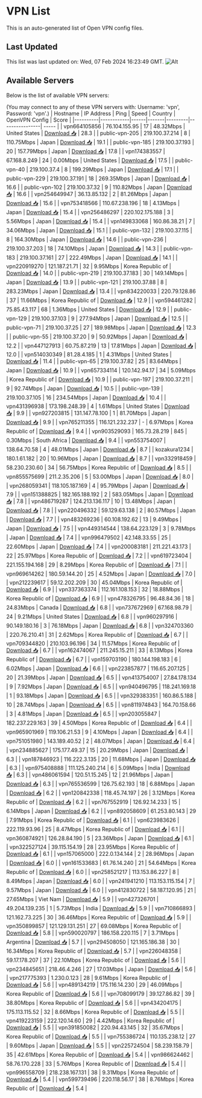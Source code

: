 # VPN List

This is an auto-generated list of Open VPN config files.

## Last Updated

This list was last updated on: Wed, 07 Feb 2024 16:23:49 GMT.
![Alt](https://repobeats.axiom.co/api/embed/186b98318ef1479477931607c1ad7d823f12451f.svg "Repobeats analytics image")

## Available Servers

Below is the list of available VPN servers:

(You may connect to any of these VPN servers with: Username: 'vpn', Password: 'vpn'.)
| Hostname | IP Address | Ping | Speed | Country | OpenVPN Config | Score |
|----------|------------|------|-------|---------|----------------| ----- |
| vpn664105856 | 76.104.155.95 | 17 | 48.32Mbps | United States | [Download 📥](./configs/server_0_US.ovpn) | 28.3 |
| public-vpn-205 | 219.100.37.214 | 8 | 110.75Mbps | Japan | [Download 📥](./configs/server_1_JP.ovpn) | 19.1 |
| public-vpn-185 | 219.100.37.193 | 20 | 157.79Mbps | Japan | [Download 📥](./configs/server_2_JP.ovpn) | 17.8 |
| vpn174383557 | 67.168.8.249 | 24 | 0.00Mbps | United States | [Download 📥](./configs/server_3_US.ovpn) | 17.5 |
| public-vpn-40 | 219.100.37.4 | 8 | 199.29Mbps | Japan | [Download 📥](./configs/server_4_JP.ovpn) | 17.1 |
| public-vpn-229 | 219.100.37.191 | 18 | 269.35Mbps | Japan | [Download 📥](./configs/server_5_JP.ovpn) | 16.6 |
| public-vpn-102 | 219.100.37.32 | 9 | 110.82Mbps | Japan | [Download 📥](./configs/server_6_JP.ovpn) | 16.6 |
| vpn254649947 | 36.13.85.132 | 2 | 81.26Mbps | Japan | [Download 📥](./configs/server_7_JP.ovpn) | 15.6 |
| vpn753418566 | 110.67.238.196 | 18 | 4.13Mbps | Japan | [Download 📥](./configs/server_8_JP.ovpn) | 15.4 |
| vpn256486297 | 220.102.175.188 | 3 | 5.56Mbps | Japan | [Download 📥](./configs/server_9_JP.ovpn) | 15.4 |
| vpn149833068 | 160.86.38.21 | 7 | 34.06Mbps | Japan | [Download 📥](./configs/server_10_JP.ovpn) | 15.1 |
| public-vpn-132 | 219.100.37.115 | 8 | 164.30Mbps | Japan | [Download 📥](./configs/server_11_JP.ovpn) | 14.6 |
| public-vpn-236 | 219.100.37.203 | 18 | 74.10Mbps | Japan | [Download 📥](./configs/server_12_JP.ovpn) | 14.3 |
| public-vpn-183 | 219.100.37.161 | 27 | 222.49Mbps | Japan | [Download 📥](./configs/server_13_JP.ovpn) | 14.1 |
| vpn220919270 | 121.187.21.71 | 32 | 9.95Mbps | Korea Republic of | [Download 📥](./configs/server_14_KR.ovpn) | 14.0 |
| public-vpn-219 | 219.100.37.183 | 30 | 149.14Mbps | Japan | [Download 📥](./configs/server_15_JP.ovpn) | 13.9 |
| public-vpn-121 | 219.100.37.88 | 8 | 283.23Mbps | Japan | [Download 📥](./configs/server_16_JP.ovpn) | 13.4 |
| vpn834220033 | 220.79.128.86 | 37 | 11.66Mbps | Korea Republic of | [Download 📥](./configs/server_17_KR.ovpn) | 12.9 |
| vpn594461282 | 75.85.43.117 | 68 | 1.36Mbps | United States | [Download 📥](./configs/server_18_US.ovpn) | 12.9 |
| public-vpn-129 | 219.100.37.103 | 9 | 277.94Mbps | Japan | [Download 📥](./configs/server_19_JP.ovpn) | 12.5 |
| public-vpn-71 | 219.100.37.25 | 27 | 189.98Mbps | Japan | [Download 📥](./configs/server_20_JP.ovpn) | 12.3 |
| public-vpn-55 | 219.100.37.20 | 9 | 50.92Mbps | Japan | [Download 📥](./configs/server_21_JP.ovpn) | 12.2 |
| vpn447127913 | 60.75.87.219 | 13 | 17.81Mbps | Japan | [Download 📥](./configs/server_22_JP.ovpn) | 12.0 |
| vpn514030349 | 81.28.4.185 | 1 | 4.31Mbps | United States | [Download 📥](./configs/server_23_US.ovpn) | 11.4 |
| public-vpn-65 | 219.100.37.82 | 25 | 83.64Mbps | Japan | [Download 📥](./configs/server_24_JP.ovpn) | 10.9 |
| vpn657334114 | 120.142.94.17 | 34 | 5.09Mbps | Korea Republic of | [Download 📥](./configs/server_25_KR.ovpn) | 10.9 |
| public-vpn-197 | 219.100.37.211 | 9 | 92.74Mbps | Japan | [Download 📥](./configs/server_26_JP.ovpn) | 10.5 |
| public-vpn-139 | 219.100.37.105 | 16 | 234.54Mbps | Japan | [Download 📥](./configs/server_27_JP.ovpn) | 10.4 |
| vpn431396938 | 173.198.248.39 | 4 | 1.61Mbps | United States | [Download 📥](./configs/server_28_US.ovpn) | 9.9 |
| vpn927203815 | 131.147.78.100 | 1 | 81.70Mbps | Japan | [Download 📥](./configs/server_29_JP.ovpn) | 9.9 |
| vpn765211355 | 116.121.232.237 | - | 6.97Mbps | Korea Republic of | [Download 📥](./configs/server_30_KR.ovpn) | 9.4 |
| vpn903529093 | 165.73.28.219 | 845 | 0.30Mbps | South Africa | [Download 📥](./configs/server_31_ZA.ovpn) | 9.4 |
| vpn553754007 | 138.64.70.58 | 4 | 48.01Mbps | Japan | [Download 📥](./configs/server_32_JP.ovpn) | 8.7 |
| kozakura1234 | 180.1.61.182 | 20 | 10.96Mbps | Japan | [Download 📥](./configs/server_33_JP.ovpn) | 8.7 |
| vpn332918459 | 58.230.230.60 | 34 | 56.75Mbps | Korea Republic of | [Download 📥](./configs/server_34_KR.ovpn) | 8.5 |
| vpn855575699 | 211.2.35.206 | 5 | 53.00Mbps | Japan | [Download 📥](./configs/server_35_JP.ovpn) | 8.0 |
| vpn268059341 | 118.105.187.169 | 4 | 95.79Mbps | Japan | [Download 📥](./configs/server_36_JP.ovpn) | 7.9 |
| vpn151388825 | 182.165.188.192 | 2 | 583.05Mbps | Japan | [Download 📥](./configs/server_37_JP.ovpn) | 7.8 |
| vpn486719287 | 124.213.136.117 | 10 | 13.48Mbps | Japan | [Download 📥](./configs/server_38_JP.ovpn) | 7.8 |
| vpn220496332 | 59.129.63.138 | 2 | 80.57Mbps | Japan | [Download 📥](./configs/server_39_JP.ovpn) | 7.7 |
| vpn483269236 | 60.108.192.62 | 13 | 9.49Mbps | Japan | [Download 📥](./configs/server_40_JP.ovpn) | 7.5 |
| vpn449314544 | 138.64.223.129 | 3 | 9.78Mbps | Japan | [Download 📥](./configs/server_41_JP.ovpn) | 7.4 |
| vpn996479502 | 42.148.33.55 | 25 | 22.60Mbps | Japan | [Download 📥](./configs/server_42_JP.ovpn) | 7.4 |
| vpn200083181 | 211.221.43.173 | 22 | 25.97Mbps | Korea Republic of | [Download 📥](./configs/server_43_KR.ovpn) | 7.2 |
| vpn619723404 | 221.155.194.168 | 29 | 8.29Mbps | Korea Republic of | [Download 📥](./configs/server_44_KR.ovpn) | 7.1 |
| vpn969614262 | 180.59.144.20 | 25 | 4.52Mbps | Japan | [Download 📥](./configs/server_45_JP.ovpn) | 7.0 |
| vpn212239617 | 59.12.202.209 | 30 | 45.04Mbps | Korea Republic of | [Download 📥](./configs/server_46_KR.ovpn) | 6.9 |
| vpn337363374 | 112.161.108.153 | 32 | 18.88Mbps | Korea Republic of | [Download 📥](./configs/server_47_KR.ovpn) | 6.9 |
| vpn478326795 | 96.48.84.36 | 18 | 24.83Mbps | Canada | [Download 📥](./configs/server_48_CA.ovpn) | 6.8 |
| vpn737672969 | 67.168.98.79 | 24 | 9.21Mbps | United States | [Download 📥](./configs/server_49_US.ovpn) | 6.8 |
| vpn960297916 | 90.149.180.16 | 3 | 76.18Mbps | Japan | [Download 📥](./configs/server_50_JP.ovpn) | 6.8 |
| vpn324703360 | 220.76.210.41 | 31 | 2.62Mbps | Korea Republic of | [Download 📥](./configs/server_51_KR.ovpn) | 6.7 |
| vpn709344820 | 210.103.96.196 | 34 | 11.57Mbps | Korea Republic of | [Download 📥](./configs/server_52_KR.ovpn) | 6.7 |
| vpn162474067 | 211.245.15.211 | 33 | 8.13Mbps | Korea Republic of | [Download 📥](./configs/server_53_KR.ovpn) | 6.7 |
| vpn159703190 | 180.144.198.183 | 6 | 6.02Mbps | Japan | [Download 📥](./configs/server_54_JP.ovpn) | 6.6 |
| vpn223857877 | 116.65.207.125 | 20 | 21.39Mbps | Japan | [Download 📥](./configs/server_55_JP.ovpn) | 6.5 |
| vpn413754007 | 27.84.178.134 | 9 | 7.92Mbps | Japan | [Download 📥](./configs/server_56_JP.ovpn) | 6.5 |
| vpn940496795 | 118.241.169.18 | 1 | 93.18Mbps | Japan | [Download 📥](./configs/server_57_JP.ovpn) | 6.5 |
| vpn329383351 | 160.86.5.188 | 10 | 28.74Mbps | Japan | [Download 📥](./configs/server_58_JP.ovpn) | 6.5 |
| vpn811974843 | 164.70.158.66 | 3 | 4.81Mbps | Japan | [Download 📥](./configs/server_59_JP.ovpn) | 6.5 |
| vpn203055847 | 182.237.229.163 | 39 | 4.50Mbps | Korea Republic of | [Download 📥](./configs/server_60_KR.ovpn) | 6.4 |
| vpn965901969 | 119.106.21.53 | 9 | 4.10Mbps | Japan | [Download 📥](./configs/server_61_JP.ovpn) | 6.4 |
| vpn751051980 | 143.189.40.52 | 2 | 48.07Mbps | Japan | [Download 📥](./configs/server_62_JP.ovpn) | 6.4 |
| vpn234885627 | 175.177.49.37 | 15 | 20.29Mbps | Japan | [Download 📥](./configs/server_63_JP.ovpn) | 6.3 |
| vpn187846923 | 116.222.3.135 | 20 | 11.68Mbps | Japan | [Download 📥](./configs/server_64_JP.ovpn) | 6.3 |
| vpn975408888 | 111.125.240.214 | 6 | 5.09Mbps | India | [Download 📥](./configs/server_65_IN.ovpn) | 6.3 |
| vpn486061594 | 120.51.15.245 | 12 | 21.96Mbps | Japan | [Download 📥](./configs/server_66_JP.ovpn) | 6.3 |
| vpn765536599 | 126.75.62.193 | 18 | 6.88Mbps | Japan | [Download 📥](./configs/server_67_JP.ovpn) | 6.2 |
| vpn120842338 | 118.45.74.197 | 26 | 3.12Mbps | Korea Republic of | [Download 📥](./configs/server_68_KR.ovpn) | 6.2 |
| vpn767552919 | 126.92.14.233 | 15 | 6.14Mbps | Japan | [Download 📥](./configs/server_69_JP.ovpn) | 6.2 |
| vpn892058609 | 61.253.80.143 | 29 | 7.91Mbps | Korea Republic of | [Download 📥](./configs/server_70_KR.ovpn) | 6.1 |
| vpn623983626 | 222.119.93.96 | 25 | 8.47Mbps | Korea Republic of | [Download 📥](./configs/server_71_KR.ovpn) | 6.1 |
| vpn360874921 | 126.28.84.190 | 5 | 23.36Mbps | Japan | [Download 📥](./configs/server_72_JP.ovpn) | 6.1 |
| vpn322527124 | 39.115.154.19 | 28 | 23.95Mbps | Korea Republic of | [Download 📥](./configs/server_73_KR.ovpn) | 6.1 |
| vpn157065000 | 222.0.134.144 | 2 | 28.96Mbps | Japan | [Download 📥](./configs/server_74_JP.ovpn) | 6.0 |
| vpn161533683 | 61.76.14.240 | 21 | 54.64Mbps | Korea Republic of | [Download 📥](./configs/server_75_KR.ovpn) | 6.0 |
| vpn258521217 | 113.153.86.227 | 8 | 8.49Mbps | Japan | [Download 📥](./configs/server_76_JP.ovpn) | 6.0 |
| vpn241941210 | 113.153.115.154 | 7 | 9.57Mbps | Japan | [Download 📥](./configs/server_77_JP.ovpn) | 6.0 |
| vpn412830722 | 58.187.120.95 | 21 | 27.65Mbps | Viet Nam | [Download 📥](./configs/server_78_VN.ovpn) | 5.9 |
| vpn427326701 | 49.204.139.235 | 1 | 5.73Mbps | India | [Download 📥](./configs/server_79_IN.ovpn) | 5.9 |
| vpn710866893 | 121.162.73.225 | 30 | 36.46Mbps | Korea Republic of | [Download 📥](./configs/server_80_KR.ovpn) | 5.9 |
| vpn350899857 | 121.129.131.251 | 27 | 69.08Mbps | Korea Republic of | [Download 📥](./configs/server_81_KR.ovpn) | 5.8 |
| vpn590020797 | 186.158.220.115 | 7 | 3.71Mbps | Argentina | [Download 📥](./configs/server_82_AR.ovpn) | 5.7 |
| vpn294508050 | 121.165.186.38 | 30 | 16.34Mbps | Korea Republic of | [Download 📥](./configs/server_83_KR.ovpn) | 5.7 |
| vpn226048358 | 59.17.178.207 | 37 | 22.10Mbps | Korea Republic of | [Download 📥](./configs/server_84_KR.ovpn) | 5.6 |
| vpn234845651 | 218.46.4.246 | 27 | 17.03Mbps | Japan | [Download 📥](./configs/server_85_JP.ovpn) | 5.6 |
| vpn217775393 | 1.230.0.123 | 28 | 9.61Mbps | Korea Republic of | [Download 📥](./configs/server_86_KR.ovpn) | 5.6 |
| vpn489134219 | 175.116.14.230 | 29 | 46.09Mbps | Korea Republic of | [Download 📥](./configs/server_87_KR.ovpn) | 5.6 |
| vpn708099179 | 39.127.86.82 | 39 | 38.80Mbps | Korea Republic of | [Download 📥](./configs/server_88_KR.ovpn) | 5.6 |
| vpn434204175 | 175.113.115.52 | 32 | 8.66Mbps | Korea Republic of | [Download 📥](./configs/server_89_KR.ovpn) | 5.5 |
| vpn419223159 | 222.120.14.60 | 29 | 4.42Mbps | Korea Republic of | [Download 📥](./configs/server_90_KR.ovpn) | 5.5 |
| vpn391850082 | 220.94.43.145 | 32 | 35.67Mbps | Korea Republic of | [Download 📥](./configs/server_91_KR.ovpn) | 5.5 |
| vpn755386724 | 110.135.238.12 | 27 | 9.60Mbps | Japan | [Download 📥](./configs/server_92_JP.ovpn) | 5.5 |
| vpn225724504 | 58.239.158.79 | 35 | 42.61Mbps | Korea Republic of | [Download 📥](./configs/server_93_KR.ovpn) | 5.4 |
| vpn986624462 | 58.76.170.228 | 33 | 5.76Mbps | Korea Republic of | [Download 📥](./configs/server_94_KR.ovpn) | 5.4 |
| vpn996558709 | 218.238.167.131 | 38 | 9.31Mbps | Korea Republic of | [Download 📥](./configs/server_95_KR.ovpn) | 5.4 |
| vpn599739496 | 220.118.56.17 | 38 | 8.76Mbps | Korea Republic of | [Download 📥](./configs/server_96_KR.ovpn) | 5.4 |
